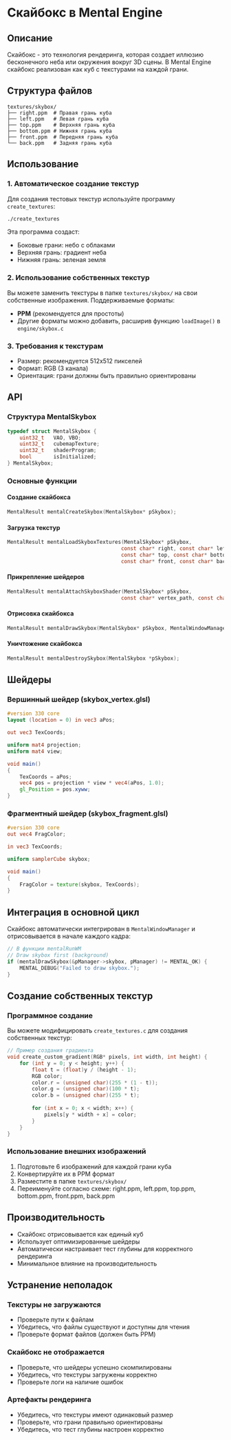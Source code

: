 # Скайбокс в Mental Engine

## Описание

Скайбокс - это технология рендеринга, которая создает иллюзию бесконечного неба или окружения вокруг 3D сцены. В Mental Engine скайбокс реализован как куб с текстурами на каждой грани.

## Структура файлов

```
textures/skybox/
├── right.ppm  # Правая грань куба
├── left.ppm   # Левая грань куба
├── top.ppm    # Верхняя грань куба
├── bottom.ppm # Нижняя грань куба
├── front.ppm  # Передняя грань куба
└── back.ppm   # Задняя грань куба
```

## Использование

### 1. Автоматическое создание текстур

Для создания тестовых текстур используйте программу `create_textures`:

```bash
./create_textures
```

Эта программа создаст:
- Боковые грани: небо с облаками
- Верхняя грань: градиент неба
- Нижняя грань: зеленая земля

### 2. Использование собственных текстур

Вы можете заменить текстуры в папке `textures/skybox/` на свои собственные изображения. Поддерживаемые форматы:

- **PPM** (рекомендуется для простоты)
- Другие форматы можно добавить, расширив функцию `loadImage()` в `engine/skybox.c`

### 3. Требования к текстурам

- Размер: рекомендуется 512x512 пикселей
- Формат: RGB (3 канала)
- Ориентация: грани должны быть правильно ориентированы

## API

### Структура MentalSkybox

```c
typedef struct MentalSkybox {
    uint32_t   VAO, VBO;
    uint32_t   cubemapTexture;
    uint32_t   shaderProgram;
    bool       isInitialized;
} MentalSkybox;
```

### Основные функции

#### Создание скайбокса
```c
MentalResult mentalCreateSkybox(MentalSkybox* pSkybox);
```

#### Загрузка текстур
```c
MentalResult mentalLoadSkyboxTextures(MentalSkybox* pSkybox, 
                                     const char* right, const char* left, 
                                     const char* top, const char* bottom, 
                                     const char* front, const char* back);
```

#### Прикрепление шейдеров
```c
MentalResult mentalAttachSkyboxShader(MentalSkybox* pSkybox, 
                                     const char* vertex_path, const char* fragment_path);
```

#### Отрисовка скайбокса
```c
MentalResult mentalDrawSkybox(MentalSkybox* pSkybox, MentalWindowManager *pManager);
```

#### Уничтожение скайбокса
```c
MentalResult mentalDestroySkybox(MentalSkybox *pSkybox);
```

## Шейдеры

### Вершинный шейдер (skybox_vertex.glsl)
```glsl
#version 330 core
layout (location = 0) in vec3 aPos;

out vec3 TexCoords;

uniform mat4 projection;
uniform mat4 view;

void main()
{
    TexCoords = aPos;
    vec4 pos = projection * view * vec4(aPos, 1.0);
    gl_Position = pos.xyww;
}
```

### Фрагментный шейдер (skybox_fragment.glsl)
```glsl
#version 330 core
out vec4 FragColor;

in vec3 TexCoords;

uniform samplerCube skybox;

void main()
{    
    FragColor = texture(skybox, TexCoords);
}
```

## Интеграция в основной цикл

Скайбокс автоматически интегрирован в `MentalWindowManager` и отрисовывается в начале каждого кадра:

```c
// В функции mentalRunWM
// Draw skybox first (background)
if (mentalDrawSkybox(&pManager->skybox, pManager) != MENTAL_OK) {
    MENTAL_DEBUG("Failed to draw skybox.");
}
```

## Создание собственных текстур

### Программное создание

Вы можете модифицировать `create_textures.c` для создания собственных текстур:

```c
// Пример создания градиента
void create_custom_gradient(RGB* pixels, int width, int height) {
    for (int y = 0; y < height; y++) {
        float t = (float)y / (height - 1);
        RGB color;
        color.r = (unsigned char)(255 * (1 - t));
        color.g = (unsigned char)(100 * t);
        color.b = (unsigned char)(255 * t);
        
        for (int x = 0; x < width; x++) {
            pixels[y * width + x] = color;
        }
    }
}
```

### Использование внешних изображений

1. Подготовьте 6 изображений для каждой грани куба
2. Конвертируйте их в PPM формат
3. Разместите в папке `textures/skybox/`
4. Переименуйте согласно схеме: right.ppm, left.ppm, top.ppm, bottom.ppm, front.ppm, back.ppm

## Производительность

- Скайбокс отрисовывается как единый куб
- Использует оптимизированные шейдеры
- Автоматически настраивает тест глубины для корректного рендеринга
- Минимальное влияние на производительность

## Устранение неполадок

### Текстуры не загружаются
- Проверьте пути к файлам
- Убедитесь, что файлы существуют и доступны для чтения
- Проверьте формат файлов (должен быть PPM)

### Скайбокс не отображается
- Проверьте, что шейдеры успешно скомпилированы
- Убедитесь, что текстуры загружены корректно
- Проверьте логи на наличие ошибок

### Артефакты рендеринга
- Убедитесь, что текстуры имеют одинаковый размер
- Проверьте, что грани правильно ориентированы
- Убедитесь, что тест глубины настроен корректно
